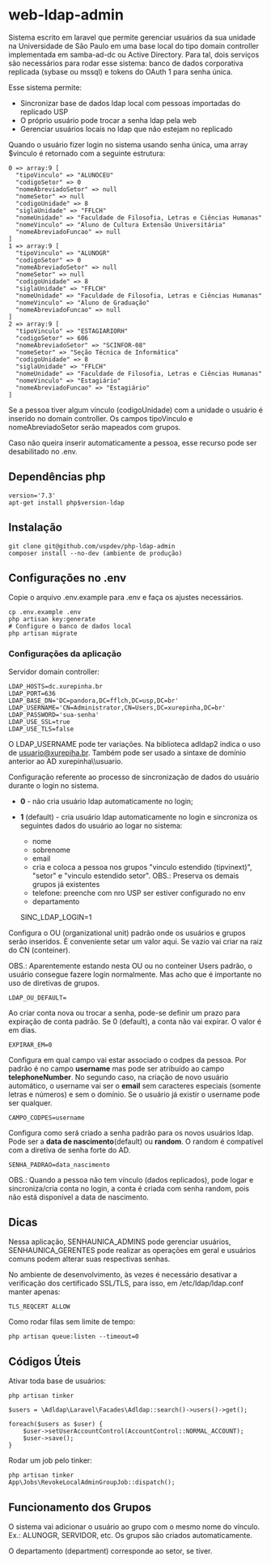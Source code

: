 # web-ldap-admin

Sistema escrito em laravel que permite gerenciar usuários da sua
unidade na Universidade de São Paulo em uma base local do tipo 
domain controller implementada em samba-ad-dc ou Active Directory. 
Para tal, dois serviços são necessários para rodar esse sistema: 
banco de dados corporativa replicada (sybase ou mssql) e tokens do OAuth 1 para senha única.

Esse sistema permite:

 - Sincronizar base de dados ldap local com pessoas importadas do replicado USP
 - O próprio usuário pode trocar a senha ldap pela web
 - Gerenciar usuários locais no ldap que não estejam no replicado

Quando o usuário fizer login no sistema usando senha única, uma array $vinculo
é retornado com a seguinte estrutura:

    0 => array:9 [
      "tipoVinculo" => "ALUNOCEU"
      "codigoSetor" => 0
      "nomeAbreviadoSetor" => null
      "nomeSetor" => null
      "codigoUnidade" => 8
      "siglaUnidade" => "FFLCH"
      "nomeUnidade" => "Faculdade de Filosofia, Letras e Ciências Humanas"
      "nomeVinculo" => "Aluno de Cultura Extensão Universitária"
      "nomeAbreviadoFuncao" => null
    ]
    1 => array:9 [
      "tipoVinculo" => "ALUNOGR"
      "codigoSetor" => 0
      "nomeAbreviadoSetor" => null
      "nomeSetor" => null
      "codigoUnidade" => 8
      "siglaUnidade" => "FFLCH"
      "nomeUnidade" => "Faculdade de Filosofia, Letras e Ciências Humanas"
      "nomeVinculo" => "Aluno de Graduação"
      "nomeAbreviadoFuncao" => null
    ]
    2 => array:9 [
      "tipoVinculo" => "ESTAGIARIORH"
      "codigoSetor" => 606
      "nomeAbreviadoSetor" => "SCINFOR-08"
      "nomeSetor" => "Seção Técnica de Informática"
      "codigoUnidade" => 8
      "siglaUnidade" => "FFLCH"
      "nomeUnidade" => "Faculdade de Filosofia, Letras e Ciências Humanas"
      "nomeVinculo" => "Estagiário"
      "nomeAbreviadoFuncao" => "Estagiário"
    ]

Se a pessoa tiver algum vínculo (codigoUnidade) com a unidade
o usuário é inserido no domain controller. Os campos tipoVinculo e nomeAbreviadoSetor serão mapeados com grupos.

Caso não queira inserir automaticamente a pessoa, esse recurso pode ser desabilitado no .env.

## Dependências php

    version='7.3'
    apt-get install php$version-ldap

## Instalação

    git clone git@github.com/uspdev/php-ldap-admin 
    composer install --no-dev (ambiente de produção)

## Configurações no .env

Copie o arquivo .env.example para .env e faça os ajustes necessários.

    cp .env.example .env
    php artisan key:generate
    # Configure o banco de dados local
    php artisan migrate

### Configurações da aplicação

Servidor domain controller:

    LDAP_HOSTS=dc.xurepinha.br
    LDAP_PORT=636
    LDAP_BASE_DN='DC=pandora,DC=fflch,DC=usp,DC=br'
    LDAP_USERNAME='CN=Administrator,CN=Users,DC=xurepinha,DC=br'
    LDAP_PASSWORD='sua-senha'
    LDAP_USE_SSL=true
    LDAP_USE_TLS=false

O LDAP_USERNAME pode ter variações. Na biblioteca adldap2 indica o uso de usuario@xurepiha.br. Também pode ser usado a sintaxe de domínio anterior ao AD xurepinha\\\\usuario.

Configuração referente ao processo de sincronização de dados do usuário durante o login no sistema. 

* **0** - não cria usuário ldap automaticamente no login;
* **1** (default) - cria usuário ldap automaticamente no login e sincroniza os seguintes dados do usuário ao logar no sistema:
    * nome
    * sobrenome
    * email
    * cria e coloca a pessoa nos grupos "vinculo estendido (tipvinext)", "setor" e "vinculo estendido setor". OBS.: Preserva os demais grupos já existentes
    * telefone: preenche com nro USP ser estiver configurado no env
    * departamento

    SINC_LDAP_LOGIN=1

Configura o OU (organizational unit) padrão onde os usuários e grupos serão inseridos. É conveniente setar um valor aqui. Se vazio vai criar na raiz do CN (conteiner).

OBS.: Aparentemente estando nesta OU ou no conteiner Users padrão, o usuário consegue fazere login normalmente. Mas acho que é importante no uso de diretivas de grupos. 

    LDAP_OU_DEFAULT=

Ao criar conta nova ou trocar a senha, pode-se definir um prazo para expiração de conta padrão. Se 0 (default), a conta não vai expirar. O valor é em dias.

    EXPIRAR_EM=0

Configura em qual campo vai estar associado o codpes da pessoa. Por padrão é no campo **username** mas pode ser atribuído ao campo **telephoneNumber**. No segundo caso, na criação de novo usuário automático, o username vai ser o **email** sem caracteres especiais (somente letras e números) e sem o domínio. Se o usuário já existir o username pode ser qualquer.

    CAMPO_CODPES=username
    
Configura como será criado a senha padrão para os novos usuários ldap. Pode ser a **data de nascimento**(default) ou **random**. O random é compatível com a diretiva de senha forte do AD.

    SENHA_PADRAO=data_nascimento 

OBS.: Quando a pessoa não tem vínculo (dados replicados), pode logar e sincroniza/cria conta no login, a conta é criada com senha random, pois não está disponível a data de nascimento.

## Dicas

Nessa aplicação, SENHAUNICA_ADMINS pode gerenciar usuários, SENHAUNICA_GERENTES pode realizar as operações em geral e usuários comuns podem alterar suas respectivas senhas.

No ambiente de desenvolvimento, às vezes é necessário desativar a verificação 
dos certificado SSL/TLS, para isso, em /etc/ldap/ldap.conf manter apenas: 

    TLS_REQCERT ALLOW

Como rodar filas sem limite de tempo:

    php artisan queue:listen --timeout=0

## Códigos Úteis

Ativar toda base de usuários:

    php artisan tinker

    $users = \Adldap\Laravel\Facades\Adldap::search()->users()->get();

    foreach($users as $user) {
        $user->setUserAccountControl(AccountControl::NORMAL_ACCOUNT);
        $user->save();
    }

Rodar um job pelo tinker:

    php artisan tinker
    App\Jobs\RevokeLocalAdminGroupJob::dispatch();


## Funcionamento dos Grupos

O sistema vai adicionar o usuário ao grupo com o mesmo nome do vínculo. Ex.: ALUNOGR, SERVIDOR, etc. Os grupos são criados automaticamente.

O departamento (department) corresponde ao setor, se tiver.